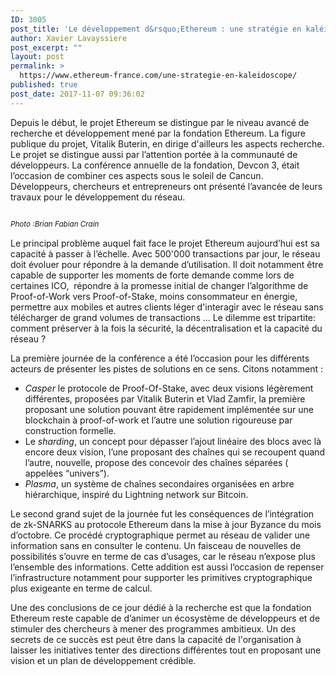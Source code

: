 ```yaml
---
ID: 3005
post_title: 'Le développement d&rsquo;Ethereum : une stratégie en kaléidoscope'
author: Xavier Lavayssiere
post_excerpt: ""
layout: post
permalink: >
  https://www.ethereum-france.com/une-strategie-en-kaleidoscope/
published: true
post_date: 2017-11-07 09:36:02
---
```

<span style="font-weight: 400">Depuis le début, le projet Ethereum se distingue par le niveau avancé de recherche et développement mené par la fondation Ethereum. La figure publique du projet, Vitalik Buterin, en dirige d'ailleurs les aspects recherche. Le projet se distingue aussi par l’attention portée à la communauté de développeurs. La conférence annuelle de la fondation, Devcon 3, était l’occasion de combiner ces aspects sous le soleil de Cancun. Développeurs, chercheurs et entrepreneurs ont présenté l’avancée de leurs travaux pour le développement du réseau.</span>

<img class="alignnone size-medium wp-image-3007" src="https://www.ethereum-france.com/wp-content/uploads/2017/11/devcorn.jpg" alt="" width="1" height="1" />

<i><span style="font-weight: 400"><sup>Photo :Brian Fabian Crain‏</sup> </span></i>

<span style="font-weight: 400">Le principal problème auquel fait face le projet Ethereum aujourd’hui est sa capacité à passer à l’échelle. Avec 500'000 transactions par jour, le réseau doit évoluer pour répondre à la demande d’utilisation. Il doit notamment être capable de supporter les moments de forte demande comme lors de certaines ICO,  répondre à la promesse initial de changer l’algorithme de Proof-of-Work vers Proof-of-Stake, moins consommateur en énergie, permettre aux mobiles et autres clients léger d'interagir avec le réseau sans télécharger de grand volumes de transactions … Le dilemme est tripartite: comment préserver à la fois la sécurité, la décentralisation et la capacité du réseau ? </span>

<span style="font-weight: 400">La première journée de la conférence a été l’occasion pour les différents acteurs de présenter les pistes de solutions en ce sens. Citons notamment : </span>
<ul>
 	<li style="font-weight: 400"><i><span style="font-weight: 400">Casper</span></i><span style="font-weight: 400"> le protocole de Proof-Of-Stake, avec deux visions légèrement différentes, proposées par Vitalik Buterin et Vlad Zamfir, la première proposant une solution pouvant être rapidement implémentée sur une blockchain à proof-of-work et l’autre une solution rigoureuse par construction formelle.</span></li>
 	<li style="font-weight: 400"><span style="font-weight: 400">Le </span><i><span style="font-weight: 400">sharding</span></i><span style="font-weight: 400">, un concept pour dépasser l’ajout linéaire des blocs avec là encore deux vision, l’une proposant des chaînes qui se recoupent quand l’autre, nouvelle, propose des concevoir des chaînes séparées ( appelées “univers”).</span></li>
 	<li style="font-weight: 400"><i><span style="font-weight: 400">Plasma</span></i><span style="font-weight: 400">, un système de chaînes secondaires organisées en arbre hiérarchique, inspiré du Lightning network sur Bitcoin.</span></li>
</ul>
<span style="font-weight: 400">Le second grand sujet de la journée fut les conséquences de l’intégration de zk-SNARKS au protocole Ethereum dans la mise à jour Byzance du mois d’octobre. Ce procédé cryptographique permet au réseau de valider une information sans en consulter le contenu. Un faisceau de nouvelles de possibilités s’ouvre en terme de cas d’usages, car le réseau n’expose plus l’ensemble des informations. Cette addition est aussi l’occasion de repenser l’infrastructure notamment pour supporter les primitives cryptographique plus exigeante en terme de calcul.</span>

<span style="font-weight: 400">Une des conclusions de ce jour dédié à la recherche est que la fondation Ethereum reste capable de d’animer un écosystème de développeurs et de stimuler des chercheurs à mener des programmes ambitieux. Un des secrets de ce succès est peut être dans la capacité de l'organisation à laisser les initiatives tenter des directions différentes tout en proposant une vision et un plan de développement crédible.</span>